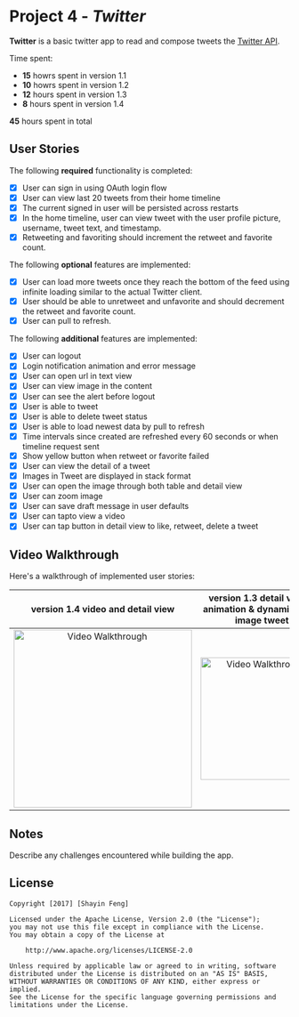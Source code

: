 # Project 4 - *Twitter*

**Twitter** is a basic twitter app to read and compose tweets the [Twitter API](https://apps.twitter.com/).

Time spent: 

- **15** howrs spent in version 1.1
- **10** howrs spent in version 1.2
- **12** hours spent in version 1.3
- **8** hours spent in version 1.4

**45** hours spent in total

## User Stories

The following **required** functionality is completed:

- [x] User can sign in using OAuth login flow
- [x] User can view last 20 tweets from their home timeline
- [x] The current signed in user will be persisted across restarts
- [x] In the home timeline, user can view tweet with the user profile picture, username, tweet text, and timestamp.
- [x] Retweeting and favoriting should increment the retweet and favorite count.

The following **optional** features are implemented:

- [x] User can load more tweets once they reach the bottom of the feed using infinite loading similar to the actual Twitter client.
- [x] User should be able to unretweet and unfavorite and should decrement the retweet and favorite count.
- [x] User can pull to refresh.

The following **additional** features are implemented:

- [x] User can logout
- [x] Login notification animation and error message
- [x] User can open url in text view
- [x] User can view image in the content
- [x] User can see the alert before logout
- [x] User is able to tweet
- [x] User is able to delete tweet status
- [x] User is able to load newest data by pull to refresh
- [x] Time intervals since created are refreshed every 60 seconds or when timeline request sent
- [x] Show yellow button when retweet or favorite failed
- [x] User can view the detail of a tweet
- [x] Images in Tweet are displayed in stack format
- [x] User can open the image through both table and detail view
- [x] User can zoom image
- [x] User can save draft message in user defaults 
- [x] User can tapto view a video
- [x] User can tap button in detail view to like, retweet, delete a tweet

## Video Walkthrough 

Here's a walkthrough of implemented user stories:

 version 1.4 video and detail view | version 1.3 detail view & animation & dynamic stack image tweet | version 1.2 button action & tweet |
:-------------------------:|:-------------------------:|:-------------------------:
 <img src='https://github.com/sine27/Twitter/blob/master/demo/version1_4.gif' width='320' alt='Video Walkthrough' /> | <img src='https://github.com/sine27/Twitter/blob/master/demo/version1_3.gif' width='220' alt='Video Walkthrough' /> | <img src='https://github.com/sine27/Twitter/blob/master/demo/version1_2.gif' width='220' alt='Video Walkthrough' /> |

## Notes

Describe any challenges encountered while building the app.

## License

    Copyright [2017] [Shayin Feng]

    Licensed under the Apache License, Version 2.0 (the "License");
    you may not use this file except in compliance with the License.
    You may obtain a copy of the License at

        http://www.apache.org/licenses/LICENSE-2.0

    Unless required by applicable law or agreed to in writing, software
    distributed under the License is distributed on an "AS IS" BASIS,
    WITHOUT WARRANTIES OR CONDITIONS OF ANY KIND, either express or implied.
    See the License for the specific language governing permissions and
    limitations under the License.
